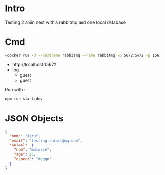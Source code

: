 # Intro 
Testing 2 apiin nest with a rabbitmq and one local database 

# Cmd

```bash
<docker run -d --hostname rabbitmq --name rabbitmq -p 5672:5672 -p 15672:15672 rabbitmq:3-management>
```

- http://localhost:15672
- log 
    - guest
    - guest

Run with :

```bash
npm run start:dev
```

# JSON Objects 
```json
{
  "nom": "Hiru",
  "email": "testing.rabbit@mq.com",
  "animal": {
    "nom": "malosse",
    "age": 25,
    "espece": "doggo"
  }
}
```